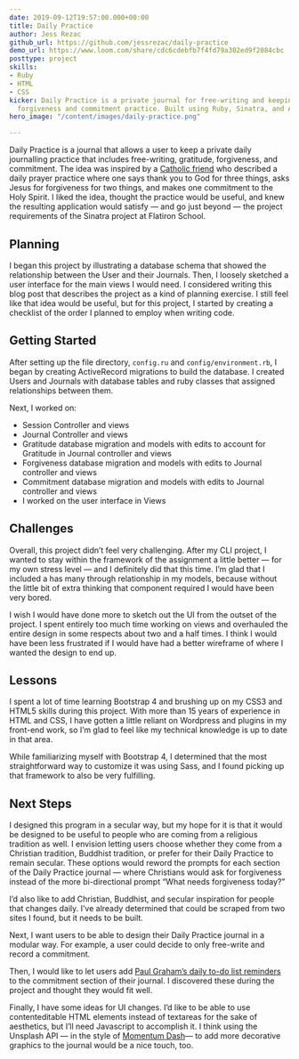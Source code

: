 ```yaml
---
date: 2019-09-12T19:57:00.000+00:00
title: Daily Practice
author: Jess Rezac
github_url: https://github.com/jessrezac/daily-practice
demo_url: https://www.loom.com/share/cdc6cdebfb7f4fd79a302ed9f2084cbc
posttype: project
skills:
- Ruby
- HTML
- CSS
kicker: Daily Practice is a private journal for free-writing and keeping a daily gratitude,
  forgiveness and commitment practice. Built using Ruby, Sinatra, and ActiveRecord.
hero_image: "/content/images/daily-practice.png"

---
```

Daily Practice is a journal that allows a user to keep a private daily journalling practice that includes free-writing, gratitude, forgiveness, and commitment. The idea was inspired by a [Catholic friend](https://shamelesspopery.com) who described a daily prayer practice where one says thank you to God for three things, asks Jesus for forgiveness for two things, and makes one commitment to the Holy Spirit. I liked the idea, thought the practice would be useful, and knew the resulting application would satisfy — and go just beyond — the project requirements of the Sinatra project at Flatiron School.

## Planning

I began this project by illustrating a database schema that showed the relationship between the User and their Journals. Then, I loosely sketched a user interface for the main views I would need. I considered writing this blog post that describes the project as a kind of planning exercise. I still feel like that idea would be useful, but for this project, I started by creating a checklist of the order I planned to employ when writing code.

## Getting Started

After setting up the file directory, `config.ru` and `config/environment.rb`, I began by creating ActiveRecord migrations to build the database. I created Users and Journals with database tables and ruby classes that assigned relationships between them.

Next, I worked on:

* Session Controller and views
* Journal Controller and views
* Gratitude database migration and models with edits to account for Gratitude in Journal controller and views
* Forgiveness database migration and models with edits to Journal controller and views
* Commitment database migration and models with edits to Journal controller and views
* I worked on the user interface in Views

## Challenges

Overall, this project didn’t feel very challenging. After my CLI project, I wanted to stay within the framework of the assignment a little better — for my own stress level — and I definitely did that this time. I’m glad that I included a has many through relationship in my models, because without the little bit of extra thinking that component required I would have been very bored.

I wish I would have done more to sketch out the UI from the outset of the project. I spent entirely too much time working on views and overhauled the entire design in some respects about two and a half times. I think I would have been less frustrated if I would have had a better wireframe of where I wanted the design to end up.

## Lessons

I spent a lot of time learning Bootstrap 4 and brushing up on my CSS3 and HTML5 skills during this project. With more than 15 years of experience in HTML and CSS, I have gotten a little reliant on Wordpress and plugins in my front-end work, so I’m glad to feel like my technical knowledge is up to date in that area.

While familiarizing myself with Bootstrap 4, I determined that the most straightforward way to customize it was using Sass, and I found picking up that framework to also be very fulfilling.

## Next Steps

I designed this program in a secular way, but my hope for it is that it would be designed to be useful to people who are coming from a religious tradition as well. I envision letting users choose whether they come from a Christian tradition, Buddhist tradition, or prefer for their Daily Practice to remain secular. These options would reword the prompts for each section of the Daily Practice journal — where Christians would ask for forgiveness instead of the more bi-directional prompt “What needs forgiveness today?”

I’d also like to add Christian, Buddhist, and secular inspiration for people that changes daily. I’ve already determined that could be scraped from two sites I found, but it needs to be built.

Next, I want users to be able to design their Daily Practice journal in a modular way. For example, a user could decide to only free-write and record a commitment.

Then, I would like to let users add [Paul Graham’s daily to-do list reminders](http://paulgraham.com/todo.html) to the commitment section of their journal. I discovered these during the project and thought they would fit well.

Finally, I have some ideas for UI changes. I’d like to be able to use contenteditable HTML elements instead of textareas for the sake of aesthetics, but I’ll need Javascript to accomplish it. I think using the Unsplash API — in the style of [Momentum Dash](https://momentumdash.com/)— to add more decorative graphics to the journal would be a nice touch, too.